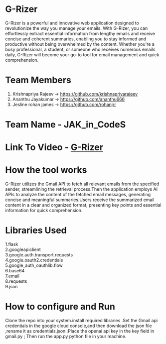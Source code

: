 # G-Rizer

G-Rizer is a powerful and innovative web application designed to revolutionize the way you manage your emails. With G-Rizer, you can effortlessly extract essential information from lengthy emails and receive concise and coherent summaries, enabling you to stay informed and productive without being overwhelmed by the content. Whether you're a busy professional, a student, or someone who receives numerous emails daily, G-Rizer will become your go-to tool for email management and quick comprehension. 

# Team Members
1. Krishnapriya Rajeev    -> https://github.com/krishnapriyarajeev
2. Ananthu Jayakumar      ->  https://github.com/ananthu666
3. Jesline rohan james    -> https://github.com/rohanjrr

# Team Name - JAK_in_CodeS

# Link To Video - [G-Rizer](https://youtu.be/penWCom8_hw)

# How the tool works
G-Rizer utilizes the Gmail API to fetch all relevant emails from the specified sender, streamlining the retrieval process.Then the application employs  AI APIs to analyze the content of the fetched email messages, generating concise and meaningful summaries.Users receive the summarized email content in a clear and organized format, presenting key points and essential information for quick comprehension.

# Libraries Used
1.flask<br>
2.googleapiclient<br>
3.google.auth.transport.requests<br>
4.google.oauth2.credentials<br>
5.google_auth_oauthlib.flow<br>
6.base64<br>
7.email<br>
8.requests<br>
9.json<br>

# How to configure and Run
Clone the repo into your system.install required libraries .Set the Gmail api  credentials in the google cloud console,and then download the json file ,rename it as credentials.json ;Place the openai api key in the key field in gmail.py ; Then run the app.py python file in your machine.
